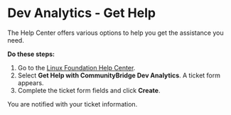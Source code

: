 # Dev Analytics - Get Help

The Help Center offers various options to help you get the assistance you need.

**Do these steps:**

1. Go to the [Linux Foundation Help Center](https://jira.linuxfoundation.org/servicedesk/customer/portal/4).
2. Select **Get Help with CommunityBridge Dev Analytics**. A ticket form appears.
3. Complete the ticket form fields and click **Create**.

You are notified with your ticket information.

